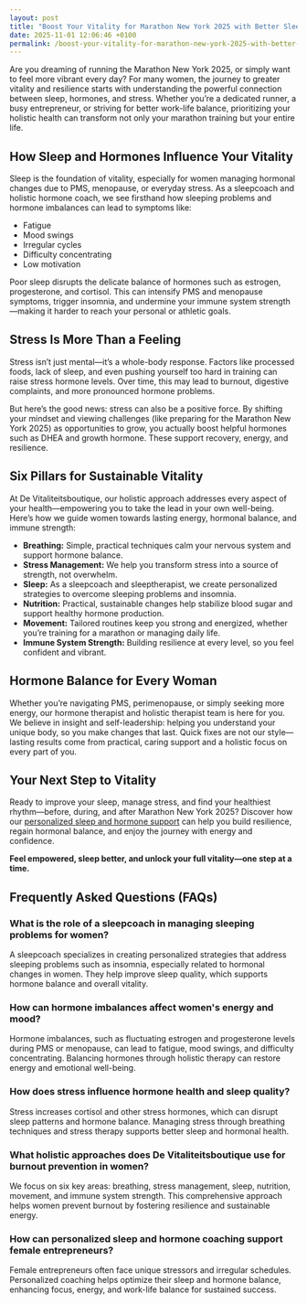 ```yaml
---
layout: post
title: "Boost Your Vitality for Marathon New York 2025 with Better Sleep and Hormone Balance"
date: 2025-11-01 12:06:46 +0100
permalink: /boost-your-vitality-for-marathon-new-york-2025-with-better-sleep-and-hormone-balance/
---
```

Are you dreaming of running the Marathon New York 2025, or simply want to feel more vibrant every day? For many women, the journey to greater vitality and resilience starts with understanding the powerful connection between sleep, hormones, and stress. Whether you’re a dedicated runner, a busy entrepreneur, or striving for better work-life balance, prioritizing your holistic health can transform not only your marathon training but your entire life.

## How Sleep and Hormones Influence Your Vitality

Sleep is the foundation of vitality, especially for women managing hormonal changes due to PMS, menopause, or everyday stress. As a sleepcoach and holistic hormone coach, we see firsthand how sleeping problems and hormone imbalances can lead to symptoms like:

- Fatigue  
- Mood swings  
- Irregular cycles  
- Difficulty concentrating  
- Low motivation

Poor sleep disrupts the delicate balance of hormones such as estrogen, progesterone, and cortisol. This can intensify PMS and menopause symptoms, trigger insomnia, and undermine your immune system strength—making it harder to reach your personal or athletic goals.

## Stress Is More Than a Feeling

Stress isn’t just mental—it’s a whole-body response. Factors like processed foods, lack of sleep, and even pushing yourself too hard in training can raise stress hormone levels. Over time, this may lead to burnout, digestive complaints, and more pronounced hormone problems.

But here’s the good news: stress can also be a positive force. By shifting your mindset and viewing challenges (like preparing for the Marathon New York 2025) as opportunities to grow, you actually boost helpful hormones such as DHEA and growth hormone. These support recovery, energy, and resilience.

## Six Pillars for Sustainable Vitality

At De Vitaliteitsboutique, our holistic approach addresses every aspect of your health—empowering you to take the lead in your own well-being. Here’s how we guide women towards lasting energy, hormonal balance, and immune strength:

- **Breathing:** Simple, practical techniques calm your nervous system and support hormone balance.
- **Stress Management:** We help you transform stress into a source of strength, not overwhelm.
- **Sleep:** As a sleepcoach and sleeptherapist, we create personalized strategies to overcome sleeping problems and insomnia.
- **Nutrition:** Practical, sustainable changes help stabilize blood sugar and support healthy hormone production.
- **Movement:** Tailored routines keep you strong and energized, whether you’re training for a marathon or managing daily life.
- **Immune System Strength:** Building resilience at every level, so you feel confident and vibrant.

## Hormone Balance for Every Woman

Whether you’re navigating PMS, perimenopause, or simply seeking more energy, our hormone therapist and holistic therapist team is here for you. We believe in insight and self-leadership: helping you understand your unique body, so you make changes that last. Quick fixes are not our style—lasting results come from practical, caring support and a holistic focus on every part of you.

## Your Next Step to Vitality

Ready to improve your sleep, manage stress, and find your healthiest rhythm—before, during, and after Marathon New York 2025? Discover how our [personalized sleep and hormone support](https://devitaliteitsboutique.nl/slaapformule/) can help you build resilience, regain hormonal balance, and enjoy the journey with energy and confidence.

**Feel empowered, sleep better, and unlock your full vitality—one step at a time.**

## Frequently Asked Questions (FAQs)

### What is the role of a sleepcoach in managing sleeping problems for women?
A sleepcoach specializes in creating personalized strategies that address sleeping problems such as insomnia, especially related to hormonal changes in women. They help improve sleep quality, which supports hormone balance and overall vitality.

### How can hormone imbalances affect women's energy and mood?
Hormone imbalances, such as fluctuating estrogen and progesterone levels during PMS or menopause, can lead to fatigue, mood swings, and difficulty concentrating. Balancing hormones through holistic therapy can restore energy and emotional well-being.

### How does stress influence hormone health and sleep quality?
Stress increases cortisol and other stress hormones, which can disrupt sleep patterns and hormone balance. Managing stress through breathing techniques and stress therapy supports better sleep and hormonal health.

### What holistic approaches does De Vitaliteitsboutique use for burnout prevention in women?
We focus on six key areas: breathing, stress management, sleep, nutrition, movement, and immune system strength. This comprehensive approach helps women prevent burnout by fostering resilience and sustainable energy.

### How can personalized sleep and hormone coaching support female entrepreneurs?
Female entrepreneurs often face unique stressors and irregular schedules. Personalized coaching helps optimize their sleep and hormone balance, enhancing focus, energy, and work-life balance for sustained success.

<script type="application/ld+json">
{
  "@context": "https://schema.org",
  "@type": "BlogPosting",
  "headline": "Boost Your Vitality for Marathon New York 2025 with Better Sleep and Hormone Balance",
  "description": "Learn how improving sleep and balancing hormones can boost vitality, resilience, and performance for women preparing for Marathon New York 2025. Expert holistic coaching from De Vitaliteitsboutique.",
  "author": {
    "@type": "Person",
    "name": "De Vitaliteitsboutique",
    "description": "At De Vitaliteitsboutique, we empower women to enhance their vitality through personalized, practical guidance in six key areas: breathing, stress management, sleep, nutrition, movement, and immune system strength."
  },
  "datePublished": "2024-06-01",
  "mainEntityOfPage": {
    "@type": "WebPage",
    "@id": "https://devitaliteitsboutique.nl/blog/boost-your-vitality-marathon-new-york-2025"
  },
  "keywords": "Sleepcoach, Sleeptherapist, Hormone therapist, Hormone expert, Stress therapist, stress coach, breathing therapist, Holistic hormone coach, Vitality, Sleeping problems, Hormone problems, Menopause, PMS, Hormone balance, Sleep and hormones, Holistic therapist, insomnia, Women's holistic health, Burnout prevention for women, Work-life balance for women",
  "publisher": {
    "@type": "Person",
    "name": "De Vitaliteitsboutique"
  }
}
</script>

<script type="application/ld+json">
{
  "@context": "https://schema.org",
  "@type": "FAQPage",
  "mainEntity": [
    {
      "@type": "Question",
      "name": "What is the role of a sleepcoach in managing sleeping problems for women?",
      "acceptedAnswer": {
        "@type": "Answer",
        "text": "A sleepcoach specializes in creating personalized strategies that address sleeping problems such as insomnia, especially related to hormonal changes in women. They help improve sleep quality, which supports hormone balance and overall vitality."
      }
    },
    {
      "@type": "Question",
      "name": "How can hormone imbalances affect women's energy and mood?",
      "acceptedAnswer": {
        "@type": "Answer",
        "text": "Hormone imbalances, such as fluctuating estrogen and progesterone levels during PMS or menopause, can lead to fatigue, mood swings, and difficulty concentrating. Balancing hormones through holistic therapy can restore energy and emotional well-being."
      }
    },
    {
      "@type": "Question",
      "name": "How does stress influence hormone health and sleep quality?",
      "acceptedAnswer": {
        "@type": "Answer",
        "text": "Stress increases cortisol and other stress hormones, which can disrupt sleep patterns and hormone balance. Managing stress through breathing techniques and stress therapy supports better sleep and hormonal health."
      }
    },
    {
      "@type": "Question",
      "name": "What holistic approaches does De Vitaliteitsboutique use for burnout prevention in women?",
      "acceptedAnswer": {
        "@type": "Answer",
        "text": "We focus on six key areas: breathing, stress management, sleep, nutrition, movement, and immune system strength. This comprehensive approach helps women prevent burnout by fostering resilience and sustainable energy."
      }
    },
    {
      "@type": "Question",
      "name": "How can personalized sleep and hormone coaching support female entrepreneurs?",
      "acceptedAnswer": {
        "@type": "Answer",
        "text": "Female entrepreneurs often face unique stressors and irregular schedules. Personalized coaching helps optimize their sleep and hormone balance, enhancing focus, energy, and work-life balance for sustained success."
      }
    }
  ]
}
</script>